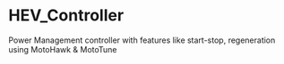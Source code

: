 # HEV_Controller
Power Management controller with features like start-stop, regeneration using MotoHawk &amp; MotoTune 
